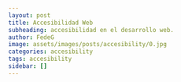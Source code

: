 ```yaml
---
layout: post
title: Accesibilidad Web
subheading: accesibilidad en el desarrollo web.
author: FedeG
image: assets/images/posts/accesibility/0.jpg
categories: accesibility
tags: accesibility
sidebar: []
---
```


